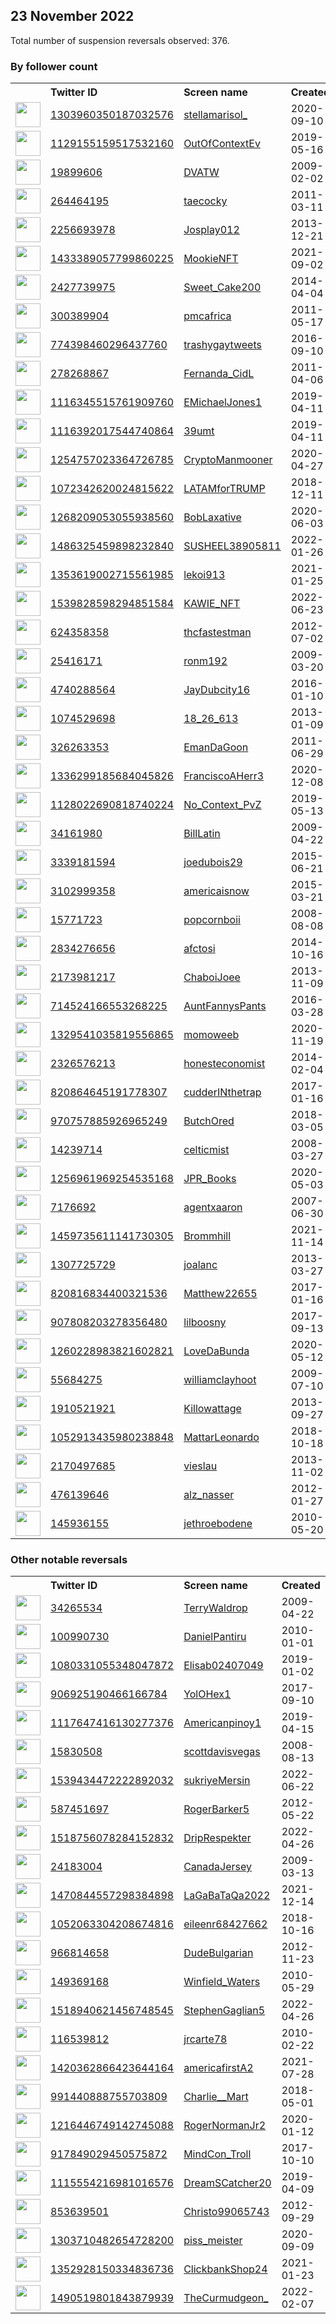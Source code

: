 
## 23 November 2022
Total number of suspension reversals observed: 376.

### By follower count
<table><tr><th></th><th align="left">Twitter ID</th><th align="left">Screen name</th>
<th align="left">Created</th><th align="left">Status</th><th align="left">Suspended</th><th align="left">Followers</th>
<tr><td><a href="https://pbs.twimg.com/profile_images/1616505595472842755/2-ROD5Zl_normal.jpg"><img src="https://pbs.twimg.com/profile_images/1616505595472842755/2-ROD5Zl_normal.jpg" width="40px" height="40px" align="center"/></a></td><td><a href="https://twitter.com/intent/user?user_id=1303960350187032576">1303960350187032576</a></td><td><a href="https://twitter.com/stellamarisol_">stellamarisol_</a></td><td>2020-09-10</td><td align="center"></td><td>2022-11-12</td><td>439001</td></tr>
<tr><td><a href="https://pbs.twimg.com/profile_images/1595321120512770050/w7Pog7NP_normal.jpg"><img src="https://pbs.twimg.com/profile_images/1595321120512770050/w7Pog7NP_normal.jpg" width="40px" height="40px" align="center"/></a></td><td><a href="https://twitter.com/intent/user?user_id=1129155159517532160">1129155159517532160</a></td><td><a href="https://twitter.com/OutOfContextEv">OutOfContextEv</a></td><td>2019-05-16</td><td align="center"></td><td></td><td>393112</td></tr>
<tr><td><a href="https://pbs.twimg.com/profile_images/1214971037420605441/zsclHUeE_normal.jpg"><img src="https://pbs.twimg.com/profile_images/1214971037420605441/zsclHUeE_normal.jpg" width="40px" height="40px" align="center"/></a></td><td><a href="https://twitter.com/intent/user?user_id=19899606">19899606</a></td><td><a href="https://twitter.com/DVATW">DVATW</a></td><td>2009-02-02</td><td align="center">✔️</td><td></td><td>174910</td></tr>
<tr><td><a href="https://pbs.twimg.com/profile_images/1617930216566816772/Wa5_3OBT_normal.jpg"><img src="https://pbs.twimg.com/profile_images/1617930216566816772/Wa5_3OBT_normal.jpg" width="40px" height="40px" align="center"/></a></td><td><a href="https://twitter.com/intent/user?user_id=264464195">264464195</a></td><td><a href="https://twitter.com/taecocky">taecocky</a></td><td>2011-03-11</td><td align="center"></td><td></td><td>115878</td></tr>
<tr><td><a href="https://pbs.twimg.com/profile_images/1310271969607266307/Rvx2_Tga_normal.png"><img src="https://pbs.twimg.com/profile_images/1310271969607266307/Rvx2_Tga_normal.png" width="40px" height="40px" align="center"/></a></td><td><a href="https://twitter.com/intent/user?user_id=2256693978">2256693978</a></td><td><a href="https://twitter.com/Josplay012">Josplay012</a></td><td>2013-12-21</td><td align="center"></td><td></td><td>111484</td></tr>
<tr><td><a href="https://pbs.twimg.com/profile_images/1504586854900842499/4H_g9ddX_normal.jpg"><img src="https://pbs.twimg.com/profile_images/1504586854900842499/4H_g9ddX_normal.jpg" width="40px" height="40px" align="center"/></a></td><td><a href="https://twitter.com/intent/user?user_id=1433389057799860225">1433389057799860225</a></td><td><a href="https://twitter.com/MookieNFT">MookieNFT</a></td><td>2021-09-02</td><td align="center"></td><td>2022-11-08</td><td>93309</td></tr>
<tr><td><a href="https://pbs.twimg.com/profile_images/793133142634668033/2nPeCL0n_normal.jpg"><img src="https://pbs.twimg.com/profile_images/793133142634668033/2nPeCL0n_normal.jpg" width="40px" height="40px" align="center"/></a></td><td><a href="https://twitter.com/intent/user?user_id=2427739975">2427739975</a></td><td><a href="https://twitter.com/Sweet_Cake200">Sweet_Cake200</a></td><td>2014-04-04</td><td align="center"></td><td>2022-10-16</td><td>91929</td></tr>
<tr><td><a href="https://pbs.twimg.com/profile_images/1595346707520360448/_8Q4We-z_normal.jpg"><img src="https://pbs.twimg.com/profile_images/1595346707520360448/_8Q4We-z_normal.jpg" width="40px" height="40px" align="center"/></a></td><td><a href="https://twitter.com/intent/user?user_id=300389904">300389904</a></td><td><a href="https://twitter.com/pmcafrica">pmcafrica</a></td><td>2011-05-17</td><td align="center"></td><td></td><td>73253</td></tr>
<tr><td><a href="https://pbs.twimg.com/profile_images/1612010236516405248/K9oOtYwQ_normal.jpg"><img src="https://pbs.twimg.com/profile_images/1612010236516405248/K9oOtYwQ_normal.jpg" width="40px" height="40px" align="center"/></a></td><td><a href="https://twitter.com/intent/user?user_id=774398460296437760">774398460296437760</a></td><td><a href="https://twitter.com/trashygaytweets">trashygaytweets</a></td><td>2016-09-10</td><td align="center"></td><td></td><td>60247</td></tr>
<tr><td><a href="https://pbs.twimg.com/profile_images/1596199707654643718/AieS_mx0_normal.jpg"><img src="https://pbs.twimg.com/profile_images/1596199707654643718/AieS_mx0_normal.jpg" width="40px" height="40px" align="center"/></a></td><td><a href="https://twitter.com/intent/user?user_id=278268867">278268867</a></td><td><a href="https://twitter.com/Fernanda_CidL">Fernanda_CidL</a></td><td>2011-04-06</td><td align="center"></td><td></td><td>44893</td></tr>
<tr><td><a href="https://pbs.twimg.com/profile_images/1227682785562746881/Whu8v_Yz_normal.jpg"><img src="https://pbs.twimg.com/profile_images/1227682785562746881/Whu8v_Yz_normal.jpg" width="40px" height="40px" align="center"/></a></td><td><a href="https://twitter.com/intent/user?user_id=1116345515761909760">1116345515761909760</a></td><td><a href="https://twitter.com/EMichaelJones1">EMichaelJones1</a></td><td>2019-04-11</td><td align="center"></td><td></td><td>38215</td></tr>
<tr><td><a href="https://pbs.twimg.com/profile_images/1606016069998678039/N0TaQCdS_normal.jpg"><img src="https://pbs.twimg.com/profile_images/1606016069998678039/N0TaQCdS_normal.jpg" width="40px" height="40px" align="center"/></a></td><td><a href="https://twitter.com/intent/user?user_id=1116392017544740864">1116392017544740864</a></td><td><a href="https://twitter.com/39umt">39umt</a></td><td>2019-04-11</td><td align="center"></td><td>2022-11-17</td><td>37040</td></tr>
<tr><td><a href="https://pbs.twimg.com/profile_images/1548709772958248962/OYaJU2LI_normal.jpg"><img src="https://pbs.twimg.com/profile_images/1548709772958248962/OYaJU2LI_normal.jpg" width="40px" height="40px" align="center"/></a></td><td><a href="https://twitter.com/intent/user?user_id=1254757023364726785">1254757023364726785</a></td><td><a href="https://twitter.com/CryptoManmooner">CryptoManmooner</a></td><td>2020-04-27</td><td align="center"></td><td>2022-11-08</td><td>35346</td></tr>
<tr><td><a href="https://pbs.twimg.com/profile_images/1409317375665709059/sCLKN_JJ_normal.jpg"><img src="https://pbs.twimg.com/profile_images/1409317375665709059/sCLKN_JJ_normal.jpg" width="40px" height="40px" align="center"/></a></td><td><a href="https://twitter.com/intent/user?user_id=1072342620024815622">1072342620024815622</a></td><td><a href="https://twitter.com/LATAMforTRUMP">LATAMforTRUMP</a></td><td>2018-12-11</td><td align="center"></td><td>2022-10-29</td><td>34320</td></tr>
<tr><td><a href="https://pbs.twimg.com/profile_images/1600988046240907264/OGkEfZ8v_normal.jpg"><img src="https://pbs.twimg.com/profile_images/1600988046240907264/OGkEfZ8v_normal.jpg" width="40px" height="40px" align="center"/></a></td><td><a href="https://twitter.com/intent/user?user_id=1268209053055938560">1268209053055938560</a></td><td><a href="https://twitter.com/BobLaxative">BobLaxative</a></td><td>2020-06-03</td><td align="center"></td><td>2022-09-01</td><td>30562</td></tr>
<tr><td><a href="https://pbs.twimg.com/profile_images/1597212375270461440/R3XWVpfz_normal.jpg"><img src="https://pbs.twimg.com/profile_images/1597212375270461440/R3XWVpfz_normal.jpg" width="40px" height="40px" align="center"/></a></td><td><a href="https://twitter.com/intent/user?user_id=1486325459898232840">1486325459898232840</a></td><td><a href="https://twitter.com/SUSHEEL38905811">SUSHEEL38905811</a></td><td>2022-01-26</td><td align="center"></td><td>2022-11-10</td><td>28194</td></tr>
<tr><td><a href="https://pbs.twimg.com/profile_images/1611416832707297281/2wjJxGiF_normal.jpg"><img src="https://pbs.twimg.com/profile_images/1611416832707297281/2wjJxGiF_normal.jpg" width="40px" height="40px" align="center"/></a></td><td><a href="https://twitter.com/intent/user?user_id=1353619002715561985">1353619002715561985</a></td><td><a href="https://twitter.com/lekoi913">lekoi913</a></td><td>2021-01-25</td><td align="center"></td><td>2022-11-17</td><td>26373</td></tr>
<tr><td><a href="https://pbs.twimg.com/profile_images/1573303360597348352/N43e4PNm_normal.jpg"><img src="https://pbs.twimg.com/profile_images/1573303360597348352/N43e4PNm_normal.jpg" width="40px" height="40px" align="center"/></a></td><td><a href="https://twitter.com/intent/user?user_id=1539828598294851584">1539828598294851584</a></td><td><a href="https://twitter.com/KAWIE_NFT">KAWIE_NFT</a></td><td>2022-06-23</td><td align="center"></td><td>2022-11-08</td><td>15526</td></tr>
<tr><td><a href="https://pbs.twimg.com/profile_images/1612672435601408000/Lb8hzI7T_normal.jpg"><img src="https://pbs.twimg.com/profile_images/1612672435601408000/Lb8hzI7T_normal.jpg" width="40px" height="40px" align="center"/></a></td><td><a href="https://twitter.com/intent/user?user_id=624358358">624358358</a></td><td><a href="https://twitter.com/thcfastestman">thcfastestman</a></td><td>2012-07-02</td><td align="center"></td><td></td><td>12407</td></tr>
<tr><td><a href="https://pbs.twimg.com/profile_images/1518706878661996544/geXH4Ddx_normal.jpg"><img src="https://pbs.twimg.com/profile_images/1518706878661996544/geXH4Ddx_normal.jpg" width="40px" height="40px" align="center"/></a></td><td><a href="https://twitter.com/intent/user?user_id=25416171">25416171</a></td><td><a href="https://twitter.com/ronm192">ronm192</a></td><td>2009-03-20</td><td align="center"></td><td>2022-11-08</td><td>9694</td></tr>
<tr><td><a href="https://pbs.twimg.com/profile_images/1378054708321996803/SUXjPFio_normal.jpg"><img src="https://pbs.twimg.com/profile_images/1378054708321996803/SUXjPFio_normal.jpg" width="40px" height="40px" align="center"/></a></td><td><a href="https://twitter.com/intent/user?user_id=4740288564">4740288564</a></td><td><a href="https://twitter.com/JayDubcity16">JayDubcity16</a></td><td>2016-01-10</td><td align="center"></td><td></td><td>9403</td></tr>
<tr><td><a href="https://pbs.twimg.com/profile_images/965959012905713669/_e0oncuS_normal.jpg"><img src="https://pbs.twimg.com/profile_images/965959012905713669/_e0oncuS_normal.jpg" width="40px" height="40px" align="center"/></a></td><td><a href="https://twitter.com/intent/user?user_id=1074529698">1074529698</a></td><td><a href="https://twitter.com/18_26_613">18_26_613</a></td><td>2013-01-09</td><td align="center"></td><td></td><td>8370</td></tr>
<tr><td><a href="https://pbs.twimg.com/profile_images/740423045123309569/wKVmrxGP_normal.jpg"><img src="https://pbs.twimg.com/profile_images/740423045123309569/wKVmrxGP_normal.jpg" width="40px" height="40px" align="center"/></a></td><td><a href="https://twitter.com/intent/user?user_id=326263353">326263353</a></td><td><a href="https://twitter.com/EmanDaGoon">EmanDaGoon</a></td><td>2011-06-29</td><td align="center"></td><td></td><td>8189</td></tr>
<tr><td><a href="https://pbs.twimg.com/profile_images/1336299378718466048/6kYcScN3_normal.jpg"><img src="https://pbs.twimg.com/profile_images/1336299378718466048/6kYcScN3_normal.jpg" width="40px" height="40px" align="center"/></a></td><td><a href="https://twitter.com/intent/user?user_id=1336299185684045826">1336299185684045826</a></td><td><a href="https://twitter.com/FranciscoAHerr3">FranciscoAHerr3</a></td><td>2020-12-08</td><td align="center"></td><td>2022-11-08</td><td>8131</td></tr>
<tr><td><a href="https://pbs.twimg.com/profile_images/1598921528283828225/jWi-bw0f_normal.jpg"><img src="https://pbs.twimg.com/profile_images/1598921528283828225/jWi-bw0f_normal.jpg" width="40px" height="40px" align="center"/></a></td><td><a href="https://twitter.com/intent/user?user_id=1128022690818740224">1128022690818740224</a></td><td><a href="https://twitter.com/No_Context_PvZ">No_Context_PvZ</a></td><td>2019-05-13</td><td align="center"></td><td></td><td>7718</td></tr>
<tr><td><a href="https://pbs.twimg.com/profile_images/1613923695227199493/TnNHzBJL_normal.png"><img src="https://pbs.twimg.com/profile_images/1613923695227199493/TnNHzBJL_normal.png" width="40px" height="40px" align="center"/></a></td><td><a href="https://twitter.com/intent/user?user_id=34161980">34161980</a></td><td><a href="https://twitter.com/BillLatin">BillLatin</a></td><td>2009-04-22</td><td align="center"></td><td>2022-11-08</td><td>7213</td></tr>
<tr><td><a href="https://pbs.twimg.com/profile_images/1601202363859075072/lqbZrK_e_normal.jpg"><img src="https://pbs.twimg.com/profile_images/1601202363859075072/lqbZrK_e_normal.jpg" width="40px" height="40px" align="center"/></a></td><td><a href="https://twitter.com/intent/user?user_id=3339181594">3339181594</a></td><td><a href="https://twitter.com/joedubois29">joedubois29</a></td><td>2015-06-21</td><td align="center"></td><td>2022-11-21</td><td>7081</td></tr>
<tr><td><a href="https://pbs.twimg.com/profile_images/1596436856467513345/etd8wTs6_normal.jpg"><img src="https://pbs.twimg.com/profile_images/1596436856467513345/etd8wTs6_normal.jpg" width="40px" height="40px" align="center"/></a></td><td><a href="https://twitter.com/intent/user?user_id=3102999358">3102999358</a></td><td><a href="https://twitter.com/americaisnow">americaisnow</a></td><td>2015-03-21</td><td align="center"></td><td></td><td>6521</td></tr>
<tr><td><a href="https://pbs.twimg.com/profile_images/1483991380577841152/frmHUCk0_normal.jpg"><img src="https://pbs.twimg.com/profile_images/1483991380577841152/frmHUCk0_normal.jpg" width="40px" height="40px" align="center"/></a></td><td><a href="https://twitter.com/intent/user?user_id=15771723">15771723</a></td><td><a href="https://twitter.com/popcornboii">popcornboii</a></td><td>2008-08-08</td><td align="center"></td><td>2022-11-08</td><td>5853</td></tr>
<tr><td><a href="https://pbs.twimg.com/profile_images/1609825993161687046/45Hkb90g_normal.jpg"><img src="https://pbs.twimg.com/profile_images/1609825993161687046/45Hkb90g_normal.jpg" width="40px" height="40px" align="center"/></a></td><td><a href="https://twitter.com/intent/user?user_id=2834276656">2834276656</a></td><td><a href="https://twitter.com/afctosi">afctosi</a></td><td>2014-10-16</td><td align="center"></td><td></td><td>5844</td></tr>
<tr><td><a href="https://pbs.twimg.com/profile_images/820860009823223808/IhlxZ_HK_normal.jpg"><img src="https://pbs.twimg.com/profile_images/820860009823223808/IhlxZ_HK_normal.jpg" width="40px" height="40px" align="center"/></a></td><td><a href="https://twitter.com/intent/user?user_id=2173981217">2173981217</a></td><td><a href="https://twitter.com/ChaboiJoee">ChaboiJoee</a></td><td>2013-11-09</td><td align="center"></td><td></td><td>5343</td></tr>
<tr><td><a href="https://pbs.twimg.com/profile_images/1122248352643657729/4H2PWf9o_normal.jpg"><img src="https://pbs.twimg.com/profile_images/1122248352643657729/4H2PWf9o_normal.jpg" width="40px" height="40px" align="center"/></a></td><td><a href="https://twitter.com/intent/user?user_id=714524166553268225">714524166553268225</a></td><td><a href="https://twitter.com/AuntFannysPants">AuntFannysPants</a></td><td>2016-03-28</td><td align="center"></td><td></td><td>5085</td></tr>
<tr><td><a href="https://pbs.twimg.com/profile_images/1531707634683809792/KG0ZZ8c4_normal.jpg"><img src="https://pbs.twimg.com/profile_images/1531707634683809792/KG0ZZ8c4_normal.jpg" width="40px" height="40px" align="center"/></a></td><td><a href="https://twitter.com/intent/user?user_id=1329541035819556865">1329541035819556865</a></td><td><a href="https://twitter.com/momoweeb">momoweeb</a></td><td>2020-11-19</td><td align="center"></td><td>2022-07-21</td><td>4671</td></tr>
<tr><td><a href="https://pbs.twimg.com/profile_images/620278721770094592/PwnyaW1z_normal.jpg"><img src="https://pbs.twimg.com/profile_images/620278721770094592/PwnyaW1z_normal.jpg" width="40px" height="40px" align="center"/></a></td><td><a href="https://twitter.com/intent/user?user_id=2326576213">2326576213</a></td><td><a href="https://twitter.com/honesteconomist">honesteconomist</a></td><td>2014-02-04</td><td align="center"></td><td></td><td>4637</td></tr>
<tr><td><a href="https://pbs.twimg.com/profile_images/1074508121375006720/I3vp6Jm9_normal.jpg"><img src="https://pbs.twimg.com/profile_images/1074508121375006720/I3vp6Jm9_normal.jpg" width="40px" height="40px" align="center"/></a></td><td><a href="https://twitter.com/intent/user?user_id=820864645191778307">820864645191778307</a></td><td><a href="https://twitter.com/cudderINthetrap">cudderINthetrap</a></td><td>2017-01-16</td><td align="center"></td><td></td><td>4312</td></tr>
<tr><td><a href="https://pbs.twimg.com/profile_images/1095832871493922816/ZvWUOKuv_normal.jpg"><img src="https://pbs.twimg.com/profile_images/1095832871493922816/ZvWUOKuv_normal.jpg" width="40px" height="40px" align="center"/></a></td><td><a href="https://twitter.com/intent/user?user_id=970757885926965249">970757885926965249</a></td><td><a href="https://twitter.com/ButchOred">ButchOred</a></td><td>2018-03-05</td><td align="center"></td><td></td><td>4258</td></tr>
<tr><td><a href="https://pbs.twimg.com/profile_images/907438256324669440/7sxzZo7D_normal.jpg"><img src="https://pbs.twimg.com/profile_images/907438256324669440/7sxzZo7D_normal.jpg" width="40px" height="40px" align="center"/></a></td><td><a href="https://twitter.com/intent/user?user_id=14239714">14239714</a></td><td><a href="https://twitter.com/celticmist">celticmist</a></td><td>2008-03-27</td><td align="center"></td><td>2022-10-28</td><td>4248</td></tr>
<tr><td><a href="https://pbs.twimg.com/profile_images/1286459029905121284/ua6rkupt_normal.jpg"><img src="https://pbs.twimg.com/profile_images/1286459029905121284/ua6rkupt_normal.jpg" width="40px" height="40px" align="center"/></a></td><td><a href="https://twitter.com/intent/user?user_id=1256961969254535168">1256961969254535168</a></td><td><a href="https://twitter.com/JPR_Books">JPR_Books</a></td><td>2020-05-03</td><td align="center"></td><td>2022-11-14</td><td>4086</td></tr>
<tr><td><a href="https://pbs.twimg.com/profile_images/1512115147245907968/hbctlb8k_normal.png"><img src="https://pbs.twimg.com/profile_images/1512115147245907968/hbctlb8k_normal.png" width="40px" height="40px" align="center"/></a></td><td><a href="https://twitter.com/intent/user?user_id=7176692">7176692</a></td><td><a href="https://twitter.com/agentxaaron">agentxaaron</a></td><td>2007-06-30</td><td align="center"></td><td>2022-11-08</td><td>3880</td></tr>
<tr><td><a href="https://pbs.twimg.com/profile_images/1523070297695567872/Lcon6rF5_normal.jpg"><img src="https://pbs.twimg.com/profile_images/1523070297695567872/Lcon6rF5_normal.jpg" width="40px" height="40px" align="center"/></a></td><td><a href="https://twitter.com/intent/user?user_id=1459735611141730305">1459735611141730305</a></td><td><a href="https://twitter.com/Brommhill">Brommhill</a></td><td>2021-11-14</td><td align="center"></td><td>2022-11-08</td><td>3759</td></tr>
<tr><td><a href="https://pbs.twimg.com/profile_images/795613694831038464/NiH48We2_normal.jpg"><img src="https://pbs.twimg.com/profile_images/795613694831038464/NiH48We2_normal.jpg" width="40px" height="40px" align="center"/></a></td><td><a href="https://twitter.com/intent/user?user_id=1307725729">1307725729</a></td><td><a href="https://twitter.com/joalanc">joalanc</a></td><td>2013-03-27</td><td align="center"></td><td>2022-11-08</td><td>3448</td></tr>
<tr><td><a href="https://pbs.twimg.com/profile_images/1204236681626476544/6LGiv8Po_normal.jpg"><img src="https://pbs.twimg.com/profile_images/1204236681626476544/6LGiv8Po_normal.jpg" width="40px" height="40px" align="center"/></a></td><td><a href="https://twitter.com/intent/user?user_id=820816834400321536">820816834400321536</a></td><td><a href="https://twitter.com/Matthew22655">Matthew22655</a></td><td>2017-01-16</td><td align="center">🚫</td><td></td><td>3028</td></tr>
<tr><td><a href="https://pbs.twimg.com/profile_images/1595987343646801920/tEn7ebnb_normal.jpg"><img src="https://pbs.twimg.com/profile_images/1595987343646801920/tEn7ebnb_normal.jpg" width="40px" height="40px" align="center"/></a></td><td><a href="https://twitter.com/intent/user?user_id=907808203278356480">907808203278356480</a></td><td><a href="https://twitter.com/lilboosny">lilboosny</a></td><td>2017-09-13</td><td align="center"></td><td></td><td>2945</td></tr>
<tr><td><a href="https://pbs.twimg.com/profile_images/1541835756209143808/wQ1uSK6Q_normal.jpg"><img src="https://pbs.twimg.com/profile_images/1541835756209143808/wQ1uSK6Q_normal.jpg" width="40px" height="40px" align="center"/></a></td><td><a href="https://twitter.com/intent/user?user_id=1260228983821602821">1260228983821602821</a></td><td><a href="https://twitter.com/LoveDaBunda">LoveDaBunda</a></td><td>2020-05-12</td><td align="center"></td><td>2022-11-08</td><td>2843</td></tr>
<tr><td><a href="https://pbs.twimg.com/profile_images/1613933573786013705/a2Gt5FBq_normal.jpg"><img src="https://pbs.twimg.com/profile_images/1613933573786013705/a2Gt5FBq_normal.jpg" width="40px" height="40px" align="center"/></a></td><td><a href="https://twitter.com/intent/user?user_id=55684275">55684275</a></td><td><a href="https://twitter.com/williamclayhoot">williamclayhoot</a></td><td>2009-07-10</td><td align="center"></td><td>2022-11-08</td><td>2737</td></tr>
<tr><td><a href="https://pbs.twimg.com/profile_images/1044403905814253568/p8KPzm1c_normal.jpg"><img src="https://pbs.twimg.com/profile_images/1044403905814253568/p8KPzm1c_normal.jpg" width="40px" height="40px" align="center"/></a></td><td><a href="https://twitter.com/intent/user?user_id=1910521921">1910521921</a></td><td><a href="https://twitter.com/Killowattage">Killowattage</a></td><td>2013-09-27</td><td align="center">🚫</td><td></td><td>2730</td></tr>
<tr><td><a href="https://pbs.twimg.com/profile_images/1437057597367066633/YFYnZacO_normal.jpg"><img src="https://pbs.twimg.com/profile_images/1437057597367066633/YFYnZacO_normal.jpg" width="40px" height="40px" align="center"/></a></td><td><a href="https://twitter.com/intent/user?user_id=1052913435980238848">1052913435980238848</a></td><td><a href="https://twitter.com/MattarLeonardo">MattarLeonardo</a></td><td>2018-10-18</td><td align="center"></td><td>2022-09-08</td><td>2678</td></tr>
<tr><td><a href="https://pbs.twimg.com/profile_images/1203386343772045313/cm7eRIQe_normal.jpg"><img src="https://pbs.twimg.com/profile_images/1203386343772045313/cm7eRIQe_normal.jpg" width="40px" height="40px" align="center"/></a></td><td><a href="https://twitter.com/intent/user?user_id=2170497685">2170497685</a></td><td><a href="https://twitter.com/vieslau">vieslau</a></td><td>2013-11-02</td><td align="center"></td><td></td><td>2657</td></tr>
<tr><td><a href="https://pbs.twimg.com/profile_images/752102190454538240/5wHQ75v0_normal.jpg"><img src="https://pbs.twimg.com/profile_images/752102190454538240/5wHQ75v0_normal.jpg" width="40px" height="40px" align="center"/></a></td><td><a href="https://twitter.com/intent/user?user_id=476139646">476139646</a></td><td><a href="https://twitter.com/alz_nasser">alz_nasser</a></td><td>2012-01-27</td><td align="center"></td><td></td><td>2558</td></tr>
<tr><td><a href="https://pbs.twimg.com/profile_images/1539703880262352896/dHn-3dLT_normal.jpg"><img src="https://pbs.twimg.com/profile_images/1539703880262352896/dHn-3dLT_normal.jpg" width="40px" height="40px" align="center"/></a></td><td><a href="https://twitter.com/intent/user?user_id=145936155">145936155</a></td><td><a href="https://twitter.com/jethroebodene">jethroebodene</a></td><td>2010-05-20</td><td align="center"></td><td>2022-11-08</td><td>2413</td></tr>
</table>

### Other notable reversals
<table><tr><th></th><th align="left">Twitter ID</th><th align="left">Screen name</th>
<th align="left">Created</th><th align="left">Status</th><th align="left">Suspended</th><th align="left">Followers</th>
<tr><td><a href="https://pbs.twimg.com/profile_images/1549400573174288385/wJqvYW6d_normal.jpg"><img src="https://pbs.twimg.com/profile_images/1549400573174288385/wJqvYW6d_normal.jpg" width="40px" height="40px" align="center"/></a></td><td><a href="https://twitter.com/intent/user?user_id=34265534">34265534</a></td><td><a href="https://twitter.com/TerryWaldrop">TerryWaldrop</a></td><td>2009-04-22</td><td align="center"></td><td>2022-10-29</td><td>2115</td></tr>
<tr><td><a href="https://pbs.twimg.com/profile_images/1545864613568421889/puFTzZWy_normal.jpg"><img src="https://pbs.twimg.com/profile_images/1545864613568421889/puFTzZWy_normal.jpg" width="40px" height="40px" align="center"/></a></td><td><a href="https://twitter.com/intent/user?user_id=100990730">100990730</a></td><td><a href="https://twitter.com/DanielPantiru">DanielPantiru</a></td><td>2010-01-01</td><td align="center"></td><td>2022-11-07</td><td>289</td></tr>
<tr><td><a href="https://abs.twimg.com/sticky/default_profile_images/default_profile_normal.png"><img src="https://abs.twimg.com/sticky/default_profile_images/default_profile_normal.png" width="40px" height="40px" align="center"/></a></td><td><a href="https://twitter.com/intent/user?user_id=1080331055348047872">1080331055348047872</a></td><td><a href="https://twitter.com/Elisab02407049">Elisab02407049</a></td><td>2019-01-02</td><td align="center">🚫</td><td>2022-11-08</td><td>20</td></tr>
<tr><td><a href="https://pbs.twimg.com/profile_images/1597462088347099137/Z2bbdPeP_normal.jpg"><img src="https://pbs.twimg.com/profile_images/1597462088347099137/Z2bbdPeP_normal.jpg" width="40px" height="40px" align="center"/></a></td><td><a href="https://twitter.com/intent/user?user_id=906925190466166784">906925190466166784</a></td><td><a href="https://twitter.com/YolOHex1">YolOHex1</a></td><td>2017-09-10</td><td align="center"></td><td>2022-11-08</td><td>732</td></tr>
<tr><td><a href="https://pbs.twimg.com/profile_images/1443978047472943108/5SzGCErj_normal.jpg"><img src="https://pbs.twimg.com/profile_images/1443978047472943108/5SzGCErj_normal.jpg" width="40px" height="40px" align="center"/></a></td><td><a href="https://twitter.com/intent/user?user_id=1117647416130277376">1117647416130277376</a></td><td><a href="https://twitter.com/Americanpinoy1">Americanpinoy1</a></td><td>2019-04-15</td><td align="center"></td><td>2022-10-20</td><td>928</td></tr>
<tr><td><a href="https://pbs.twimg.com/profile_images/1209891783296946176/AQEs9sIq_normal.jpg"><img src="https://pbs.twimg.com/profile_images/1209891783296946176/AQEs9sIq_normal.jpg" width="40px" height="40px" align="center"/></a></td><td><a href="https://twitter.com/intent/user?user_id=15830508">15830508</a></td><td><a href="https://twitter.com/scottdavisvegas">scottdavisvegas</a></td><td>2008-08-13</td><td align="center"></td><td></td><td>1172</td></tr>
<tr><td><a href="https://pbs.twimg.com/profile_images/1539440896265134081/ic524uSB_normal.jpg"><img src="https://pbs.twimg.com/profile_images/1539440896265134081/ic524uSB_normal.jpg" width="40px" height="40px" align="center"/></a></td><td><a href="https://twitter.com/intent/user?user_id=1539434472222892032">1539434472222892032</a></td><td><a href="https://twitter.com/sukriyeMersin">sukriyeMersin</a></td><td>2022-06-22</td><td align="center">🚫</td><td>2022-11-08</td><td>743</td></tr>
<tr><td><a href="https://pbs.twimg.com/profile_images/1023657646463885315/NXtot6mB_normal.jpg"><img src="https://pbs.twimg.com/profile_images/1023657646463885315/NXtot6mB_normal.jpg" width="40px" height="40px" align="center"/></a></td><td><a href="https://twitter.com/intent/user?user_id=587451697">587451697</a></td><td><a href="https://twitter.com/RogerBarker5">RogerBarker5</a></td><td>2012-05-22</td><td align="center"></td><td>2022-10-29</td><td>2320</td></tr>
<tr><td><a href="https://pbs.twimg.com/profile_images/1518790847365591041/aBgdcaFz_normal.jpg"><img src="https://pbs.twimg.com/profile_images/1518790847365591041/aBgdcaFz_normal.jpg" width="40px" height="40px" align="center"/></a></td><td><a href="https://twitter.com/intent/user?user_id=1518756078284152832">1518756078284152832</a></td><td><a href="https://twitter.com/DripRespekter">DripRespekter</a></td><td>2022-04-26</td><td align="center">🚫</td><td>2022-11-19</td><td>104</td></tr>
<tr><td><a href="https://pbs.twimg.com/profile_images/1396449020709675018/oeOwjV-g_normal.jpg"><img src="https://pbs.twimg.com/profile_images/1396449020709675018/oeOwjV-g_normal.jpg" width="40px" height="40px" align="center"/></a></td><td><a href="https://twitter.com/intent/user?user_id=24183004">24183004</a></td><td><a href="https://twitter.com/CanadaJersey">CanadaJersey</a></td><td>2009-03-13</td><td align="center">🚫</td><td>2022-11-08</td><td>560</td></tr>
<tr><td><a href="https://pbs.twimg.com/profile_images/1582088042399125504/-3gYsBbW_normal.jpg"><img src="https://pbs.twimg.com/profile_images/1582088042399125504/-3gYsBbW_normal.jpg" width="40px" height="40px" align="center"/></a></td><td><a href="https://twitter.com/intent/user?user_id=1470844557298384898">1470844557298384898</a></td><td><a href="https://twitter.com/LaGaBaTaQa2022">LaGaBaTaQa2022</a></td><td>2021-12-14</td><td align="center"></td><td>2022-11-08</td><td>616</td></tr>
<tr><td><a href="https://pbs.twimg.com/profile_images/1604176215908044800/2QPE4UyB_normal.jpg"><img src="https://pbs.twimg.com/profile_images/1604176215908044800/2QPE4UyB_normal.jpg" width="40px" height="40px" align="center"/></a></td><td><a href="https://twitter.com/intent/user?user_id=1052063304208674816">1052063304208674816</a></td><td><a href="https://twitter.com/eileenr68427662">eileenr68427662</a></td><td>2018-10-16</td><td align="center"></td><td>2022-10-29</td><td>528</td></tr>
<tr><td><a href="https://pbs.twimg.com/profile_images/1223354678035013632/r_C7HSgb_normal.jpg"><img src="https://pbs.twimg.com/profile_images/1223354678035013632/r_C7HSgb_normal.jpg" width="40px" height="40px" align="center"/></a></td><td><a href="https://twitter.com/intent/user?user_id=966814658">966814658</a></td><td><a href="https://twitter.com/DudeBulgarian">DudeBulgarian</a></td><td>2012-11-23</td><td align="center"></td><td>2022-11-20</td><td>17</td></tr>
<tr><td><a href="https://pbs.twimg.com/profile_images/2624801663/adxpkbrdfx3t6co00hm6_normal.jpeg"><img src="https://pbs.twimg.com/profile_images/2624801663/adxpkbrdfx3t6co00hm6_normal.jpeg" width="40px" height="40px" align="center"/></a></td><td><a href="https://twitter.com/intent/user?user_id=149369168">149369168</a></td><td><a href="https://twitter.com/Winfield_Waters">Winfield_Waters</a></td><td>2010-05-29</td><td align="center">🔒🚫</td><td>2022-11-08</td><td>68</td></tr>
<tr><td><a href="https://pbs.twimg.com/profile_images/1595582996295426049/yvOmsv6X_normal.jpg"><img src="https://pbs.twimg.com/profile_images/1595582996295426049/yvOmsv6X_normal.jpg" width="40px" height="40px" align="center"/></a></td><td><a href="https://twitter.com/intent/user?user_id=1518940621456748545">1518940621456748545</a></td><td><a href="https://twitter.com/StephenGaglian5">StephenGaglian5</a></td><td>2022-04-26</td><td align="center"></td><td>2022-10-07</td><td>1180</td></tr>
<tr><td><a href="https://pbs.twimg.com/profile_images/1565422978111885315/4kQXizUY_normal.jpg"><img src="https://pbs.twimg.com/profile_images/1565422978111885315/4kQXizUY_normal.jpg" width="40px" height="40px" align="center"/></a></td><td><a href="https://twitter.com/intent/user?user_id=116539812">116539812</a></td><td><a href="https://twitter.com/jrcarte78">jrcarte78</a></td><td>2010-02-22</td><td align="center">🚫</td><td>2022-11-08</td><td>24</td></tr>
<tr><td><a href="https://pbs.twimg.com/profile_images/1420363052860514309/4w2I_Z1C_normal.jpg"><img src="https://pbs.twimg.com/profile_images/1420363052860514309/4w2I_Z1C_normal.jpg" width="40px" height="40px" align="center"/></a></td><td><a href="https://twitter.com/intent/user?user_id=1420362866423644164">1420362866423644164</a></td><td><a href="https://twitter.com/americafirstA2">americafirstA2</a></td><td>2021-07-28</td><td align="center"></td><td>2022-09-08</td><td>101</td></tr>
<tr><td><a href="https://pbs.twimg.com/profile_images/1597014184499240960/kwSKODbk_normal.jpg"><img src="https://pbs.twimg.com/profile_images/1597014184499240960/kwSKODbk_normal.jpg" width="40px" height="40px" align="center"/></a></td><td><a href="https://twitter.com/intent/user?user_id=991440888755703809">991440888755703809</a></td><td><a href="https://twitter.com/Charlie__Mart">Charlie__Mart</a></td><td>2018-05-01</td><td align="center"></td><td></td><td>207</td></tr>
<tr><td><a href="https://pbs.twimg.com/profile_images/1263470826977886211/wlQmS0UE_normal.jpg"><img src="https://pbs.twimg.com/profile_images/1263470826977886211/wlQmS0UE_normal.jpg" width="40px" height="40px" align="center"/></a></td><td><a href="https://twitter.com/intent/user?user_id=1216446749142745088">1216446749142745088</a></td><td><a href="https://twitter.com/RogerNormanJr2">RogerNormanJr2</a></td><td>2020-01-12</td><td align="center"></td><td>2022-11-08</td><td>1380</td></tr>
<tr><td><a href="https://pbs.twimg.com/profile_images/1006080056559579136/hchvPO4U_normal.jpg"><img src="https://pbs.twimg.com/profile_images/1006080056559579136/hchvPO4U_normal.jpg" width="40px" height="40px" align="center"/></a></td><td><a href="https://twitter.com/intent/user?user_id=917849029450575872">917849029450575872</a></td><td><a href="https://twitter.com/MindCon_Troll">MindCon_Troll</a></td><td>2017-10-10</td><td align="center"></td><td></td><td>1026</td></tr>
<tr><td><a href="https://pbs.twimg.com/profile_images/1360433100937977857/3w-4GpYR_normal.jpg"><img src="https://pbs.twimg.com/profile_images/1360433100937977857/3w-4GpYR_normal.jpg" width="40px" height="40px" align="center"/></a></td><td><a href="https://twitter.com/intent/user?user_id=1115554216981016576">1115554216981016576</a></td><td><a href="https://twitter.com/DreamSCatcher20">DreamSCatcher20</a></td><td>2019-04-09</td><td align="center"></td><td>2022-10-29</td><td>513</td></tr>
<tr><td><a href="https://abs.twimg.com/sticky/default_profile_images/default_profile_normal.png"><img src="https://abs.twimg.com/sticky/default_profile_images/default_profile_normal.png" width="40px" height="40px" align="center"/></a></td><td><a href="https://twitter.com/intent/user?user_id=853639501">853639501</a></td><td><a href="https://twitter.com/Christo99065743">Christo99065743</a></td><td>2012-09-29</td><td align="center"></td><td>2022-06-24</td><td>19</td></tr>
<tr><td><a href="https://pbs.twimg.com/profile_images/1352347348169617417/SiseTKGo_normal.jpg"><img src="https://pbs.twimg.com/profile_images/1352347348169617417/SiseTKGo_normal.jpg" width="40px" height="40px" align="center"/></a></td><td><a href="https://twitter.com/intent/user?user_id=1303710482654728200">1303710482654728200</a></td><td><a href="https://twitter.com/piss_meister">piss_meister</a></td><td>2020-09-09</td><td align="center">🔒</td><td></td><td>1426</td></tr>
<tr><td><a href="https://pbs.twimg.com/profile_images/1482876637767417856/AdhkHVBv_normal.jpg"><img src="https://pbs.twimg.com/profile_images/1482876637767417856/AdhkHVBv_normal.jpg" width="40px" height="40px" align="center"/></a></td><td><a href="https://twitter.com/intent/user?user_id=1352928150334836736">1352928150334836736</a></td><td><a href="https://twitter.com/ClickbankShop24">ClickbankShop24</a></td><td>2021-01-23</td><td align="center"></td><td>2022-10-20</td><td>658</td></tr>
<tr><td><a href="https://pbs.twimg.com/profile_images/1525970878344966144/WgUhAeeH_normal.jpg"><img src="https://pbs.twimg.com/profile_images/1525970878344966144/WgUhAeeH_normal.jpg" width="40px" height="40px" align="center"/></a></td><td><a href="https://twitter.com/intent/user?user_id=1490519801843879939">1490519801843879939</a></td><td><a href="https://twitter.com/TheCurmudgeon_">TheCurmudgeon_</a></td><td>2022-02-07</td><td align="center"></td><td>2022-11-08</td><td>42</td></tr>
</table>
